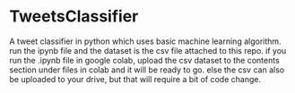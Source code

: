 # TweetsClassifier
A tweet classifier in python which uses basic machine learning algorithm.
run the ipynb file and the dataset is the csv file attached to this repo.
if you run the .ipynb file in google colab, upload the csv dataset to the contents section under files in colab and it will be ready to go.
else the csv can also be uploaded to your drive, but that will require a bit of code change.
